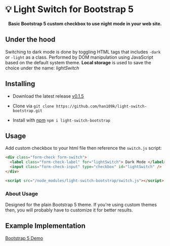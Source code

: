 # 💡 Light Switch for Bootstrap 5

<p align="center">
<b>Basic Bootstrap 5 custom checkbox to use night mode in your web site.</b>
</p>

## Under the hood

Switching to dark mode is done by toggling HTML tags that includes `-dark` or `-light` as a class. Performed by DOM manipulation using JavaScript based on the default system theme. **Local storage** is used to save the choice under the name: _lightSwitch_

## Installing

- Download the latest release [v0.1.5](https://github.com/han109k/light-switch-bootstrap/archive/refs/tags/v0.1.5.zip)

- Clone via `git clone https://github.com/han109k/light-switch-bootstrap.git`
- Install with [npm](https://www.npmjs.com/package/light-switch-bootstrap) `npm i light-switch-bootstrap`

## Usage

Add custom checkbox to your html file then reference the `switch.js` script:

```html
<div class="form-check form-switch">
  <label class="form-check-label" for="lightSwitch"> Dark Mode </label>
  <input class="form-check-input" type="checkbox" id="lightSwitch" />
</div>

<script src="/node_modules/light-switch-bootstrap/switch.js"></script>
```

### About Usage

Designed for the plain Bootstrap 5 theme. If you're using custom themes then, you will probably have to customize it for better results.

## Example Implementation

[Bootstrap 5 Demo](https://han109k.github.io/light-switch-bootstrap/)
